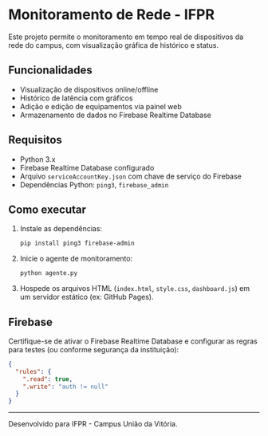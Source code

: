 # Monitoramento de Rede - IFPR

Este projeto permite o monitoramento em tempo real de dispositivos da rede do campus, com visualização gráfica de histórico e status.

## Funcionalidades
- Visualização de dispositivos online/offline
- Histórico de latência com gráficos
- Adição e edição de equipamentos via painel web
- Armazenamento de dados no Firebase Realtime Database

## Requisitos
- Python 3.x
- Firebase Realtime Database configurado
- Arquivo `serviceAccountKey.json` com chave de serviço do Firebase
- Dependências Python: `ping3`, `firebase_admin`

## Como executar
1. Instale as dependências:
   ```bash
   pip install ping3 firebase-admin
   ```

2. Inicie o agente de monitoramento:
   ```bash
   python agente.py
   ```

3. Hospede os arquivos HTML (`index.html`, `style.css`, `dashboard.js`) em um servidor estático (ex: GitHub Pages).

## Firebase
Certifique-se de ativar o Firebase Realtime Database e configurar as regras para testes (ou conforme segurança da instituição):
```json
{
  "rules": {
    ".read": true,
    ".write": "auth != null"
  }
}
```

---

Desenvolvido para IFPR - Campus União da Vitória.
